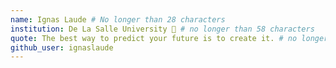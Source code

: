 ```yaml
---
name: Ignas Laude # No longer than 28 characters
institution: De La Salle University 🚩 # no longer than 58 characters
quote: The best way to predict your future is to create it. # no longer than 100 characters, avoid using quotes(") to guarantee the format remains the same.
github_user: ignaslaude
---
```

